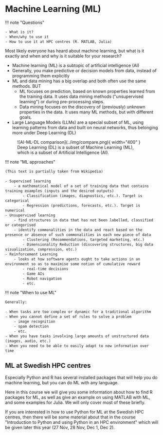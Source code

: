 # Machine Learning (ML)

!!! note "Questions"

    - What is it?
    - When/why to use it 
    - How to use it at HPC centres (R. MATLAB, Julia)

Most likely everyone has heard about machine learning, but what is it exactly and when and why is it suitable for your research? 

- Machine learning (ML) is a subtopic of artificial intelligence (AI)
- Generally, you make predictive or decision models from data, instead of programming them explicitly 
- ML and data mining has a big overlap and both often use the same methods. BUT
    - ML focuses on prediction, based on known properties learned from the training data. It uses data mining methods ("unsupervised learning") or during pre-processing steps. 
    - Data mining focuses on the discovery of (previously) unknown properties in the data. It uses many ML methods, but with different goals.  
- Large Language Models (LLMs) are a special subset of ML, using learning patterns from data and built on neural networks, thus belonging more under Deep Learning (DL)

<figure markdown="span">
  ![AI-ML-DL comparison](../img/compare.png){ width="400" }
  <figcaption>Deep Learning (DL) is a subset of Machine Learning (ML), <br>which is a subset of Artificial Intelligence (AI).</figcaption>
</figure>

!!! note "ML approaches"

    (This text is partially taken from Wikipedia) 

    - Supervised learning
        - a mathematical model of a set of training data that contains training examples (inputs and the desired outputs)
            - Classification (images, diagnostics, etc.). Target is categorical
            - Regression (predictions, forecasts, etc.). Target is numerical 
    - Unsupervised learning
        - find structures in data that has not been labelled, classified or categorised
        - identify commonalities in the data and react based on the presence or absence of such commonalities in each new piece of data
            - Clustering (Recommendations, targeted marketing, etc.)
            - Dimensionality Reduction (discovering structures, big data visualization, compression, etc.) 
    - Reinforcement Learning   
        - looks at how software agents ought to take actions in an environment so as to maximise some notion of cumulative reward
            - real-time decisions
            - Game AIs
            - Robot navigation 
            - etc. 

!!! note "When to use ML"

    Generally: 

    - When tasks are too complex or dynamic for a traditional algorithm
    - When you cannot define a set of rules to solve a problem
        - image recognition
        - spam detection
        - etc.
    - When you have tasks involving large amounts of unstructured data (images, audio, etc.)
    - When you need to be able to easily adapt to new information over time 

## ML at Swedish HPC centres 

Especially Python and R has several installed packages that will help you do machine learning, but you can do ML with any language. 

Here in this course we will give you some information about how to find R packages for ML, as well as give an example on using MATLAB with ML, and some examples for Julia. We will only cover most of these briefly. 

If you are interested in how to use Python for ML at the Swedish HPC centres, then there will be some material about that in the course "Introduction to Python and using Python in an HPC environment" which will be given later this year (27 Nov, 28 Nov, Dec 1, Dec 2). 
 




